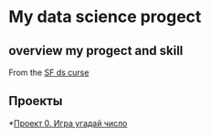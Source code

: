 # My data science progect
## overview my progect and skill
From the [SF ds curse](https://skillfactory.ru/data-scientist)

## Проекты

*[Проект 0. Игра угадай число](https://github.com/Serstefs/sfds/tree/main/Progect_0)
